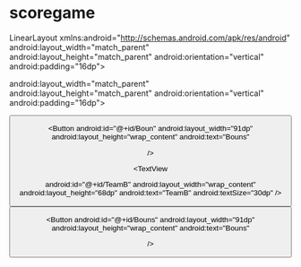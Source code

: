 # scoregame
LinearLayout xmlns:android="http://schemas.android.com/apk/res/android"
   android:layout_width="match_parent"
   android:layout_height="match_parent"
   android:orientation="vertical"
   android:padding="16dp">




android:layout_width="match_parent"
android:layout_height="match_parent"
android:orientation="vertical"
android:padding="16dp">


<TextView
   android:id="@+id/teamA"
   android:layout_width="100dp"
   android:layout_height="wrap_content"
   android:gravity="center"
   android:text="Team A"
   android:textSize="30dp" />


<TextView
   android:id="@+id/score"
   android:layout_width="100dp"
   android:layout_height="50dp"
   android:gravity="center"
   android:text="0"
   android:textSize="30dp" />


<Button
   android:layout_width="wrap_content"
   android:layout_height="wrap_content"
   android:text="1 point" />


<Button
   android:id="@+id/Boun"
   android:layout_width="91dp"
   android:layout_height="wrap_content"
   android:text="Bouns"


   />


<TextView


   android:id="@+id/TeamB"
   android:layout_width="wrap_content"
   android:layout_height="68dp"
   android:text="TeamB"
   android:textSize="30dp" />


<TextView
   android:id="@+id/score2"
   android:layout_width="100dp"
   android:layout_height="50dp"
   android:gravity="center"
   android:text="0"
   android:textSize="30sp" />


<Button
   android:id="@+id/button2"
   android:layout_width="wrap_content"
   android:layout_height="wrap_content"
   android:text="1point" />


<Button
   android:id="@+id/Bouns"
   android:layout_width="91dp"
   android:layout_height="wrap_content"
   android:text="Bouns"


   />
</LinearLayout>











